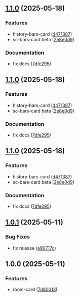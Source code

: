 ## [1.1.0](https://github.com/sergiocarracedo/sc-custom-cards/compare/v1.0.1...v1.1.0) (2025-05-18)

### Features

* history-bars-card ([d471387](https://github.com/sergiocarracedo/sc-custom-cards/commit/d4713876c2e163f745b101e83141b74c6ba53e7e))
* sc-bars-card beta ([2e8e0d9](https://github.com/sergiocarracedo/sc-custom-cards/commit/2e8e0d9f05e1ee2cd9636b8bb02bb66bf346e858))

### Documentation

* fix docs ([7dfe295](https://github.com/sergiocarracedo/sc-custom-cards/commit/7dfe295a6f00400607a2a7d538ac9adf556841fe))

## [1.1.0](https://github.com/sergiocarracedo/sc-custom-cards/compare/v1.0.1...v1.1.0) (2025-05-18)

### Features

* history-bars-card ([d471387](https://github.com/sergiocarracedo/sc-custom-cards/commit/d4713876c2e163f745b101e83141b74c6ba53e7e))
* sc-bars-card beta ([2e8e0d9](https://github.com/sergiocarracedo/sc-custom-cards/commit/2e8e0d9f05e1ee2cd9636b8bb02bb66bf346e858))

### Documentation

* fix docs ([7dfe295](https://github.com/sergiocarracedo/sc-custom-cards/commit/7dfe295a6f00400607a2a7d538ac9adf556841fe))

## [1.1.0](https://github.com/sergiocarracedo/sc-custom-cards/compare/v1.0.1...v1.1.0) (2025-05-18)

### Features

* history-bars-card ([d471387](https://github.com/sergiocarracedo/sc-custom-cards/commit/d4713876c2e163f745b101e83141b74c6ba53e7e))
* sc-bars-card beta ([2e8e0d9](https://github.com/sergiocarracedo/sc-custom-cards/commit/2e8e0d9f05e1ee2cd9636b8bb02bb66bf346e858))

### Documentation

* fix docs ([7dfe295](https://github.com/sergiocarracedo/sc-custom-cards/commit/7dfe295a6f00400607a2a7d538ac9adf556841fe))

## [1.0.1](https://github.com/sergiocarracedo/sc-custom-cards/compare/v1.0.0...v1.0.1) (2025-05-11)

### Bug Fixes

* fix release ([a90717c](https://github.com/sergiocarracedo/sc-custom-cards/commit/a90717c2658a89199dc5585c74441ee5113ad964))

## 1.0.0 (2025-05-11)

### Features

* room-card ([7d80013](https://github.com/sergiocarracedo/sc-custom-cards/commit/7d8001308eaf5207e4bc6e2c959d3a1b7ad2d7f8))
